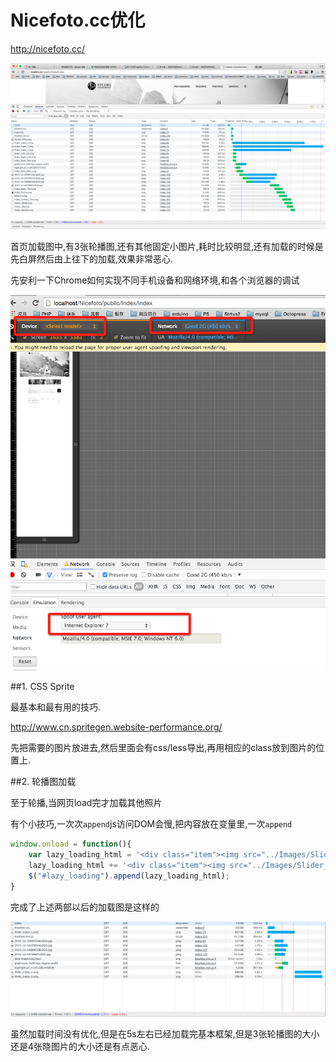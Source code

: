 # Nicefoto.cc优化

<http://nicefoto.cc/>

![首页加载图](QQ20160104-3.png)

首页加载图中,有3张轮播图,还有其他固定小图片,耗时比较明显,还有加载的时候是先白屏然后由上往下的加载,效果非常恶心.

先安利一下Chrome如何实现不同手机设备和网络环境,和各个浏览器的调试

![Chrome模式](QQ20160104-6.png)

##1. CSS Sprite

最基本和最有用的技巧.

<http://www.cn.spritegen.website-performance.org/>

先把需要的图片放进去,然后里面会有css/less导出,再用相应的class放到图片的位置上.

##2. 轮播图加载

至于轮播,当网页load完才加载其他照片

有个小技巧,一次次`append`js访问DOM会慢,把内容放在变量里,一次`append`
```javascript
window.onload = function(){
    var lazy_loading_html = '<div class="item"><img src="../Images/Slider_Index_2.png"> </div>';
    lazy_loading_html += '<div class="item"><img src="../Images/Slider_Index_3.png"> </div>';
    $("#lazy_loading").append(lazy_loading_html);
}
```

完成了上述两部以后的加载图是这样的

![完成后的加载图](QQ20160105-0.png)

虽然加载时间没有优化,但是在5s左右已经加载完基本框架,但是3张轮播图的大小还是4张晓图片的大小还是有点恶心.